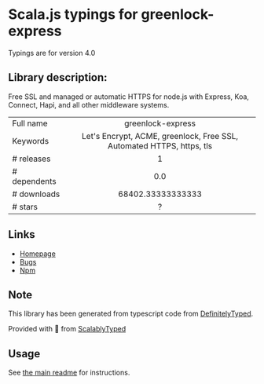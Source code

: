 
# Scala.js typings for greenlock-express

Typings are for version 4.0

## Library description:
Free SSL and managed or automatic HTTPS for node.js with Express, Koa, Connect, Hapi, and all other middleware systems.

|                    |                 |
| ------------------ | :-------------: |
| Full name          | greenlock-express |
| Keywords           | Let's Encrypt, ACME, greenlock, Free SSL, Automated HTTPS, https, tls |
| # releases         | 1 |
| # dependents       | 0.0 |
| # downloads        | 68402.33333333333 |
| # stars            | ? |

## Links
- [Homepage](https://greenlock.domains)
- [Bugs](https://git.rootprojects.org/root/greenlock-express.js/issues)
- [Npm](https://www.npmjs.com/package/greenlock-express)
    


## Note
This library has been generated from typescript code from [DefinitelyTyped](https://definitelytyped.org).

Provided with :purple_heart: from [ScalablyTyped](https://github.com/oyvindberg/ScalablyTyped)

## Usage
See [the main readme](../../readme.md) for instructions.


